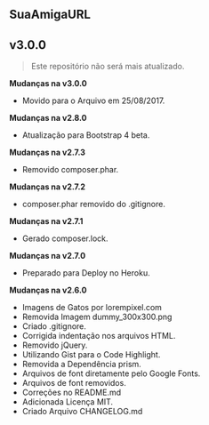 ## SuaAmigaURL ##
## v3.0.0 ##

> Este repositório não será mais atualizado.

**Mudanças na v3.0.0**

- Movido para o Arquivo em 25/08/2017.

**Mudanças na v2.8.0**

- Atualização para Bootstrap 4 beta.

**Mudanças na v2.7.3**

- Removido composer.phar.

**Mudanças na v2.7.2**

- composer.phar removido do .gitignore.

**Mudanças na v2.7.1**

- Gerado composer.lock.

**Mudanças na v2.7.0**

- Preparado para Deploy no Heroku.

**Mudanças na v2.6.0**

- Imagens de Gatos por lorempixel.com
- Removida Imagem dummy_300x300.png
- Criado .gitignore.
- Corrigida indentação nos arquivos HTML.
- Removido jQuery.
- Utilizando Gist para o Code Highlight.
- Removida a Dependência prism.
- Arquivos de font diretamente pelo Google Fonts. 
- Arquivos de font removidos.
- Correções no README.md
- Adicionada Licença MIT.
- Criado Arquivo CHANGELOG.md